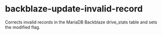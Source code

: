 # backblaze-update-invalid-record
Corrects invalid records in the MariaDB Backblaze drive_stats table and sets the modified flag.
